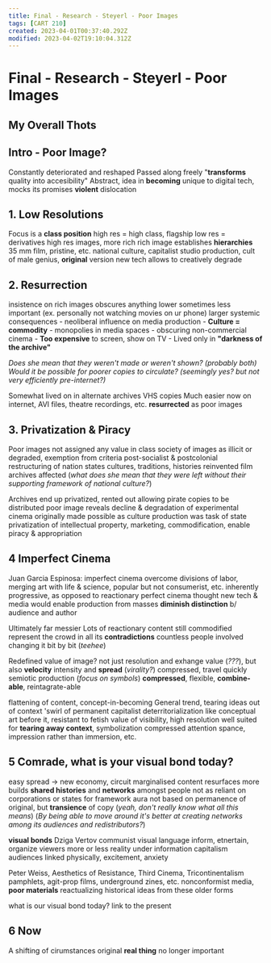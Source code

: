 ```yaml
---
title: Final - Research - Steyerl - Poor Images
tags: [CART 210]
created: 2023-04-01T00:37:40.292Z
modified: 2023-04-02T19:10:04.312Z
---
```


# Final - Research - Steyerl - Poor Images

## My Overall Thots


## Intro - Poor Image?

Constantly deteriorated and reshaped
Passed along freely
"**transforms** quality into accesibility"
Abstract, idea in **becoming**
unique to digital tech, mocks its promises
**violent** dislocation

## 1. Low Resolutions

Focus is a **class position**
high res = high class, flagship
low res = derivatives
high res images, more rich
rich image establishes **hierarchies**
35 mm film, pristine, etc.
national culture, capitalist studio production, cult of male genius, **original** version
new tech allows to creatively degrade

## 2. Resurrection

insistence on rich images obscures anything lower
sometimes less important (ex. personally not watching movies on ur phone)
larger systemic consequences
	- neoliberal influence on media production
		- **Culture = commodity**
		- monopolies in media spaces
	- obscuring non-commercial cinema
		- **Too expensive** to screen, show on TV
		- Lived only in **"darkness of the archive"**

*Does she mean that they weren't made or weren't shown? (probably both)
Would it be possible for poorer copies to circulate? (seemingly yes? but not very efficiently pre-internet?)*

Somewhat lived on in alternate archives
VHS copies
Much easier now on internet, AVI files, theatre recordings, etc.
**resurrected** as poor images

## 3. Privatization & Piracy

Poor images not assigned any value in class society of images
as illicit or degraded, exemption from criteria
post-socialist & postcolonial restructuring of nation states
cultures, traditions, histories reinvented
film archives affected 
(*what does she mean that they were left without their supporting framework of national culture?*)

Archives end up privatized, rented out
allowing pirate copies to be distributed
poor image reveals decline & degradation of experimental cinema
originally made possible as culture production was task of state
privatization of intellectual property, marketing, commodification,
enable piracy & appropriation

## 4 Imperfect Cinema

Juan Garcia Espinosa: imperfect cinema
overcome divisions of labor, merging art with life & science, popular but not consumerist, etc.
inherently progressive, as opposed to reactionary perfect cinema
thought new tech & media would enable production from masses
**diminish distinction** b/ audience and author

Ultimately far messier
Lots of reactionary content
still commodified
represent the crowd in all its **contradictions**
countless people involved changing it bit by bit (*teehee*)

Redefined value of image?
not just resolution and exhange value (*???*), but also **velocity** intensity and **spread** (*virality?*)
compressed, travel quickly
semiotic production (*focus on symbols*)
**compressed**, flexible, **combine-able**, reintagrate-able

flattening of content, concept-in-becoming
General trend, tearing ideas out of context
'swirl of permanent capitalist deterritorialization
like conceptual art before it,
resistant to fetish value of visibility, high resolution
well suited for **tearing away context**, symbolization
compressed attention spance, impression rather than immersion, etc.

## 5 Comrade, what is your visual bond today?

easy spread -> new economy, circuit
marginalised content resurfaces more
builds **shared histories** and **networks** amongst people
not as reliant on corporations or states for framework
aura not based on permanence of original, but **transience** of copy 
(*yeah, don't really know what all this means*)
(*By being able to move around it's better at creating networks among its audiences and redistributors?*)

**visual bonds**
Dziga Vertov
communist visual language
inform, etnertain, organize viewers
more or less reality under information capitalism
audiences linked physically, excitement, anxiety

Peter Weiss, Aesthetics of Resistance, Third Cinema, Tricontinentalism
pamphlets, agit-prop films, underground zines, etc.
nonconformist media, **poor materials**
reactualizing historical ideas from these older forms

what is our visual bond today? link to the present

## 6 Now

A shifting of cirumstances
original **real thing** no longer important
